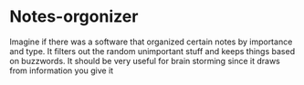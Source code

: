 # Notes-orgonizer
Imagine if there was a software that organized certain notes by importance and type. It filters out the random unimportant stuff and keeps things based on buzzwords. It should be very useful for brain storming since it draws from information you give it
